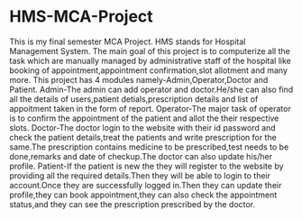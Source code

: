 # HMS-MCA-Project
This is my final semester MCA Project.
HMS stands for Hospital Management System. The main goal of this project is to computerize all the task which are manually managed by administrative staff of the hospital like booking of appointment,appointment confirmation,slot allotment and many more.
This project has 4 modules namely-Admin,Operator,Doctor and Patient.
Admin-The admin can add operator and doctor.He/she can also find all the details of users,patient detials,prescription details and list of appoitment taken in the form of report.
Operator-The major task of operator is to confirm the appointment of the patient and allot the their respective slots.
Doctor-The doctor login to the website with their id password and check the patient details,treat the patients and write prescription for the same.The prescription contains medicine to be prescribed,test needs to be done,remarks and date of checkup.The doctor can also update his/her profile.
Patient-If the patient is new the they will register to the website by providing all the required details.Then they will be able to login to their account.Once they are successfully logged in.Then they can update their profile,they can book appointment,they can also check the appointment status,and they can see the prescription prescribed by the doctor.
